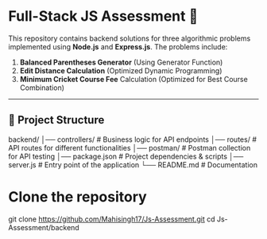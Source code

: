 # Full-Stack JS Assessment 🚀

This repository contains backend solutions for three algorithmic problems implemented using **Node.js** and **Express.js**. The problems include:

1. **Balanced Parentheses Generator** (Using Generator Function)
2. **Edit Distance Calculation** (Optimized Dynamic Programming)
3. **Minimum Cricket Course Fee** Calculation (Optimized for Best Course Combination)

---

## 📂 Project Structure

backend/
│── controllers/         # Business logic for API endpoints
│── routes/              # API routes for different functionalities
│── postman/             # Postman collection for API testing
│── package.json         # Project dependencies & scripts
│── server.js            # Entry point of the application
└── README.md            # Documentation

# Clone the repository

git clone https://github.com/Mahisingh17/Js-Assessment.git
cd Js-Assessment/backend

